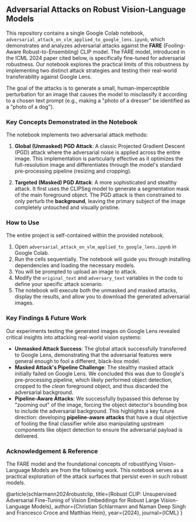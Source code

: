 ## Adversarial Attacks on Robust Vision-Language Models

This repository contains a single Google Colab notebook, `adversarial_attack_on_vlm_applied_to_google_lens.ipynb`, which demonstrates and analyzes adversarial attacks against the **FARE** (Fooling-Aware Robust-to-Ensembling) CLIP model. The FARE model, introduced in the ICML 2024 paper cited below, is specifically fine-tuned for adversarial robustness. Our notebook explores the practical limits of this robustness by implementing two distinct attack strategies and testing their real-world transferability against Google Lens.

The goal of the attacks is to generate a small, human-imperceptible perturbation for an image that causes the model to misclassify it according to a chosen text prompt (e.g., making a "photo of a dresser" be identified as a "photo of a dog").

### Key Concepts Demonstrated in the Notebook

The notebook implements two adversarial attack methods:

1.  **Global (Unmasked) PGD Attack**: A classic Projected Gradient Descent (PGD) attack where the adversarial noise is applied across the entire image. This implementation is particularly effective as it optimizes the full-resolution image and differentiates through the model's standard pre-processing pipeline (resizing and cropping).

2.  **Targeted (Masked) PGD Attack**: A more sophisticated and stealthy attack. It first uses the CLIPSeg model to generate a segmentation mask of the main foreground object. The PGD attack is then constrained to only perturb the **background**, leaving the primary subject of the image completely untouched and visually pristine.

### How to Use

The entire project is self-contained within the provided notebook.

1.  Open `adversarial_attack_on_vlm_applied_to_google_lens.ipynb` in Google Colab.
2.  Run the cells sequentially. The notebook will guide you through installing dependencies and loading the necessary models.
3.  You will be prompted to upload an image to attack.
4.  Modify the `original_text` and `adversary_text` variables in the code to define your specific attack scenario.
5.  The notebook will execute both the unmasked and masked attacks, display the results, and allow you to download the generated adversarial images.

### Key Findings & Future Work

Our experiments testing the generated images on Google Lens revealed critical insights into attacking real-world vision systems:

*   **Unmasked Attack Success**: The global attack successfully transferred to Google Lens, demonstrating that the adversarial features were general enough to fool a different, black-box model.
*   **Masked Attack's Pipeline Challenge**: The stealthy masked attack initially failed on Google Lens. We concluded this was due to Google's pre-processing pipeline, which likely performed object detection, cropped to the *clean* foreground object, and thus discarded the adversarial background.
*   **Pipeline-Aware Attacks**: We successfully bypassed this defense by "zooming out" of the image, forcing the object detector's bounding box to include the adversarial background. This highlights a key future direction: developing **pipeline-aware attacks** that have a dual objective of fooling the final classifier while also manipulating upstream components like object detection to ensure the adversarial payload is delivered.

### Acknowledgement & Reference

The FARE model and the foundational concepts of robustifying Vision-Language Models are from the following work. This notebook serves as a practical exploration of the attack surfaces that persist even in such robust models.

@article{schlarmann2024robustclip,
    title={Robust CLIP: Unsupervised Adversarial Fine-Tuning of Vision Embeddings for Robust Large Vision-Language Models}, 
    author={Christian Schlarmann and Naman Deep Singh and Francesco Croce and Matthias Hein},
    year={2024},
    journal={ICML}
}
